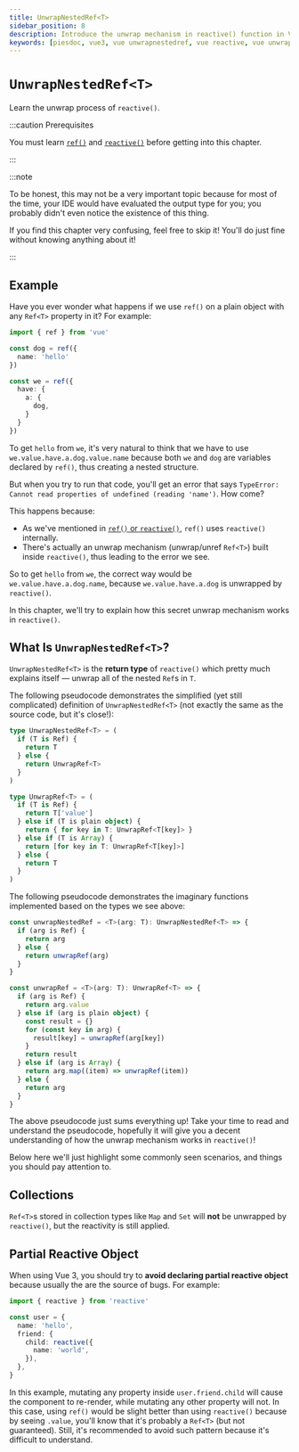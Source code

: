 ```yaml
---
title: UnwrapNestedRef<T>
sidebar_position: 8
description: Introduce the unwrap mechanism in reactive() function in Vue 3.
keywords: [piesdoc, vue3, vue unwrapnestedref, vue reactive, vue unwrap]
---
```


# `UnwrapNestedRef<T>`

Learn the unwrap process of `reactive()`.

:::caution Prerequisites

You must learn [`ref()`](./ref-and-ref) and [`reactive()`](./reactive) before getting into this chapter.

:::

:::note

To be honest, this may not be a very important topic because for most of the time, your IDE would have evaluated the output type for you; you probably didn't even notice the existence of this thing.

If you find this chapter very confusing, feel free to skip it! You'll do just fine without knowing anything about it!

:::

## Example

Have you ever wonder what happens if we use `ref()` on a plain object with any `Ref<T>` property in it? For example:

```ts showLineNumbers
import { ref } from 'vue'

const dog = ref({
  name: 'hello'
})

const we = ref({
  have: {
    a: {
      dog,
    }
  }
})
```

To get `hello` from `we`, it's very natural to think that we have to use `we.value.have.a.dog.value.name` because both `we` and `dog` are variables declared by `ref()`, thus creating a nested structure.

But when you try to run that code, you'll get an error that says `TypeError: Cannot read properties of undefined (reading 'name')`. How come?

This happens because:

- As we've mentioned in [`ref()` or `reactive()`](./ref-or-reactive#how-ref-works), `ref()` uses `reactive()` internally.
- There's actually an unwrap mechanism (unwrap/unref `Ref<T>`) built inside `reactive()`, thus leading to the error we see.

So to get `hello` from `we`, the correct way would be `we.value.have.a.dog.name`, because `we.value.have.a.dog` is unwrapped by `reactive()`.

In this chapter, we'll try to explain how this secret unwrap mechanism works in `reactive()`.

## What Is `UnwrapNestedRef<T>`?

`UnwrapNestedRef<T>` is the **return type** of `reactive()` which pretty much explains itself — unwrap all of the nested `Ref`s in `T`.

The following pseudocode demonstrates the simplified (yet still complicated) definition of `UnwrapNestedRef<T>` (not exactly the same as the source code, but it's close!):

```ts showLineNumbers
type UnwrapNestedRef<T> = (
  if (T is Ref) {
    return T
  } else {
    return UnwrapRef<T>
  }
)

type UnwrapRef<T> = (
  if (T is Ref) {
    return T['value']
  } else if (T is plain object) {
    return { for key in T: UnwrapRef<T[key]> }
  } else if (T is Array) {
    return [for key in T: UnwrapRef<T[key]>]
  } else {
    return T
  }
)
```

The following pseudocode demonstrates the imaginary functions implemented based on the types we see above:

```ts showLineNumbers
const unwrapNestedRef = <T>(arg: T): UnwrapNestedRef<T> => {
  if (arg is Ref) {
    return arg
  } else {
    return unwrapRef(arg)
  }
}

const unwrapRef = <T>(arg: T): UnwrapRef<T> => {
  if (arg is Ref) {
    return arg.value
  } else if (arg is plain object) {
    const result = {}
    for (const key in arg) {
      result[key] = unwrapRef(arg[key])
    }
    return result
  } else if (arg is Array) {
    return arg.map((item) => unwrapRef(item))
  } else {
    return arg
  }
}
```

The above pseudocode just sums everything up! Take your time to read and understand the pseudocode, hopefully it will give you a decent understanding of how the unwrap mechanism works in `reactive()`!

Below here we'll just highlight some commonly seen scenarios, and things you should pay attention to.

## Collections

`Ref<T>`s stored in collection types like `Map` and `Set` will **not** be unwrapped by `reactive()`, but the reactivity is still applied.

## Partial Reactive Object

When using Vue 3, you should try to **avoid declaring partial reactive object** because usually the are the source of bugs. For example:


```ts showLineNumbers
import { reactive } from 'reactive'

const user = {
  name: 'hello',
  friend: {
    child: reactive({
      name: 'world',
    }),
  },
}
```

In this example, mutating any property inside `user.friend.child` will cause the component to re-render, while mutating any other property will not. In this case, using `ref()` would be slight better than using `reactive()` because by seeing `.value`, you'll know that it's probably a `Ref<T>` (but not guaranteed). Still, it's recommended to avoid such pattern because it's difficult to understand.